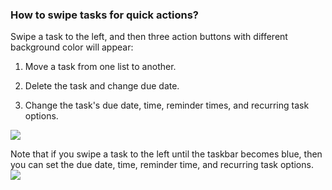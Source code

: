 ### How to swipe tasks for quick actions?

Swipe a task to the left, and then three action buttons with different background color will appear:

1. Move a task from one list to another.

2. Delete the task and change due date.

3. Change the task's due date, time, reminder times, and recurring task options.

![](../../../images/ticktick-ios-app/task/4.3.9.1.png)

Note that if you swipe a task to the left until the taskbar becomes blue, then you can set the due date, time, reminder time, and recurring task options.
![](../../../images/ticktick-ios-app/task/4.3.9.2.png)

